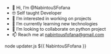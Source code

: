 - 👋 Hi, I’m @NabintouSFofana
- 🤓 Self taught Developer
- 👀 I’m interested in working on projects
- 🌱 I’m currently learning new technologies
- 💞️ I’m looking to collaborate on python project
- 📫 Reach me at nabintousfofana@gmail.com

<!---
NabintouSFofana/NabintouSFofana is a ✨ special ✨ repository because its `README.md` (this file) appears on your GitHub profile.
You can click the Preview link to take a look at your changes.
--->

node updater.js ${{ NabintouSFofana }} <atom>
